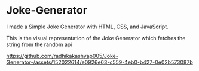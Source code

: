 # Joke-Generator
I made a Simple Joke Generator with HTML, CSS, and JavaScript.

This is the visual representation of the Joke Generator which fetches the string from the random api 

https://github.com/radhikakashyap005/Joke-Generator-/assets/152022614/e0926e63-c559-4eb0-b427-0e02b573087b

